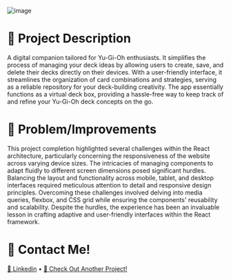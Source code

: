 ![image](https://github.com/196Sebastian/yugioh-deck-builder/assets/87108242/5a11e687-b802-45ac-8fcf-7191292508d0)

# 🌟 Project Description
A digital companion tailored for Yu-Gi-Oh enthusiasts. It simplifies the process of managing your deck ideas by allowing users to create, save, and delete their decks directly on their devices. With a user-friendly interface, it streamlines the organization of card combinations and strategies, serving as a reliable repository for your deck-building creativity. The app essentially functions as a virtual deck box, providing a hassle-free way to keep track of and refine your Yu-Gi-Oh deck concepts on the go.

# 🔧 Problem/Improvements
This project completion highlighted several challenges within the React architecture, particularly concerning the responsiveness of the website across varying device sizes. The intricacies of managing components to adapt fluidly to different screen dimensions posed significant hurdles. Balancing the layout and functionality across mobile, tablet, and desktop interfaces required meticulous attention to detail and responsive design principles. Overcoming these challenges involved delving into media queries, flexbox, and CSS grid while ensuring the components' reusability and scalability. Despite the hurdles, the experience has been an invaluable lesson in crafting adaptive and user-friendly interfaces within the React framework.


# 🔔 Contact Me!
[💼 Linkedin](https://www.linkedin.com/in/sebastian-correa-b6858b177/) • [📱 Check Out Another Project!](https://github.com/196Sebastian/jet-biz-card)


